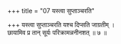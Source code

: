 +++
title = "07 यस्त्वा सुप्ताञ्चरति"

+++
यस्त्वा सुप्ताञ्चरति यश्च दिप्सति जाग्रतीम् ।  
छायामिव प्र तान् सूर्यः परिक्रामन्ननीनशत् ॥ ७ ॥